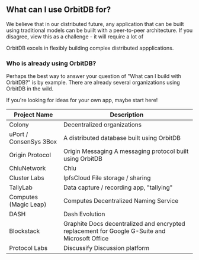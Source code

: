 ## What can I use OrbitDB for?

We believe that in our distributed future, any application that can be built using traditional models can be buiilt with a peer-to-peer architecture. If you disagree, view this as a challenge - it will require a lot of 

OrbitDB excels in flexibly building complex distributed appplications.

### Who is already using OrbitDB?

Perhaps the best way to answer your question of "What can I build with OrbitDB?" is by example. There are already several organizations using OrbitDB in the wild. 

If you're looking for ideas for your own app, maybe start here!

| Project Name | Description |
| ------------ | ------------| 
| Colony | Decentralized organizations |
| uPort / ConsenSys	3Box | 	A distributed database built using OrbitDB |
| Origin Protocol |	Origin Messaging	A messaging protocol built using OrbitDB |
| ChluNetwork |	Chlu |
| Cluster Labs | 	IpfsCloud	File storage / sharing |
| TallyLab |	Data capture / recording app, "tallying" |
| Computes (Magic Leap) |	Computes	Decentralized Naming Service |
| DASH | Dash Evolution |
| Blockstack | Graphite Docs	decentralized and encrypted replacement for Google G-Suite and Microsoft Office |
| Protocol Labs |	Discussify	Discussion platform |
